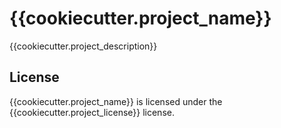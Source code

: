 # {{cookiecutter.project_name}}

{{cookiecutter.project_description}}

## License

{{cookiecutter.project_name}} is licensed under the {{cookiecutter.project_license}} license.
